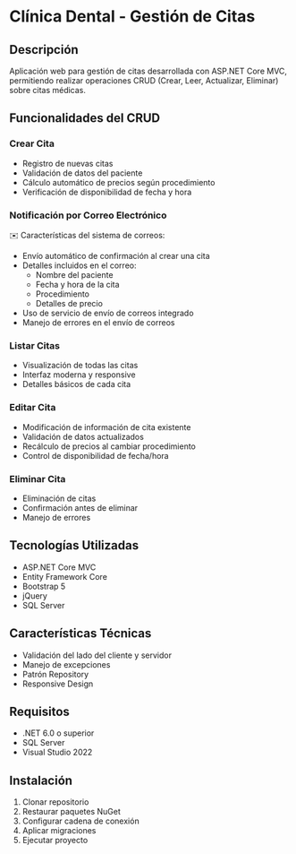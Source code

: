 # Clínica Dental - Gestión de Citas

## Descripción
Aplicación web para gestión de citas desarrollada con ASP.NET Core MVC, permitiendo realizar operaciones CRUD (Crear, Leer, Actualizar, Eliminar) sobre citas médicas.

## Funcionalidades del CRUD

### Crear Cita
- Registro de nuevas citas
- Validación de datos del paciente
- Cálculo automático de precios según procedimiento
- Verificación de disponibilidad de fecha y hora
  
### Notificación por Correo Electrónico
✉️ Características del sistema de correos:
- Envío automático de confirmación al crear una cita
- Detalles incluidos en el correo:
  * Nombre del paciente
  * Fecha y hora de la cita
  * Procedimiento
  * Detalles de precio
- Uso de servicio de envío de correos integrado
- Manejo de errores en el envío de correos

### Listar Citas
- Visualización de todas las citas
- Interfaz moderna y responsive
- Detalles básicos de cada cita

### Editar Cita
- Modificación de información de cita existente
- Validación de datos actualizados
- Recálculo de precios al cambiar procedimiento
- Control de disponibilidad de fecha/hora

### Eliminar Cita
- Eliminación de citas
- Confirmación antes de eliminar
- Manejo de errores

## Tecnologías Utilizadas
- ASP.NET Core MVC
- Entity Framework Core
- Bootstrap 5
- jQuery
- SQL Server

## Características Técnicas
- Validación del lado del cliente y servidor
- Manejo de excepciones
- Patrón Repository
- Responsive Design

## Requisitos
- .NET 6.0 o superior
- SQL Server
- Visual Studio 2022

## Instalación
1. Clonar repositorio
2. Restaurar paquetes NuGet
3. Configurar cadena de conexión
4. Aplicar migraciones
5. Ejecutar proyecto
